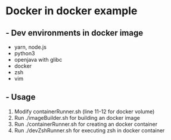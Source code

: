 # Docker in docker example

## - Dev environments in docker image
- yarn, node.js
- python3
- openjava with glibc
- docker
- zsh
- vim

## - Usage
1. Modify containerRunner.sh (line 11-12 for docker volume)
2. Run ./imageBuilder.sh for building an docker image
3. Run ./containerRunner.sh for creating an docker container
4. Run ./devZshRunner.sh for executing zsh in docker container
